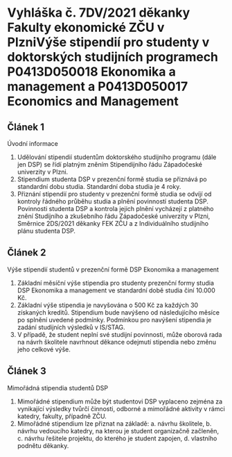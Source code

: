 ﻿
# Vyhláška č. 7DV/2021 děkanky Fakulty ekonomické ZČU v PlzniVýše stipendií pro studenty v doktorských studijních programech P0413D050018 Ekonomika a management a P0413D050017 Economics and Management

## Článek 1
Úvodní informace
1. Udělování  stipendií  studentům  doktorského  studijního  programu  (dále  jen  DSP)  se  řídí platným zněním Stipendijního řádu Západočeské univerzity v Plzni.
2. Stipendium studenta DSP v prezenční formě studia se přiznává po standardní dobu studia. Standardní doba studia je 4 roky.
3. Přiznání  stipendií  pro  studenty  v prezenční  formě  studia  se  odvíjí  od  kontroly  řádného průběhu studia a plnění povinností studenta DSP. Povinnosti studenta DSP a kontrola jejich plnění  vycházejí  z platného  znění  Studijního  a zkušebního  řádu  Západočeské  univerzity v Plzni, Směrnice 2DS/2021 děkanky FEK ZČU a z Individuálního studijního plánu studenta DSP.

## Článek 2
Výše stipendií studentů v prezenční formě DSP Ekonomika a management
1. Základní měsíční výše stipendia pro studenty prezenční formy studia DSP Ekonomika a management ve standardní době studia činí 10.000 Kč.
2. Základní výše stipendia je navyšována o 500 Kč za každých 30 získaných kreditů. Stipendium bude navýšeno od následujícího měsíce po splnění uvedené podmínky. Podmínkou pro navýšení stipendia je zadání studijních výsledků v IS/STAG.
3. V případě, že student neplní své studijní povinnosti, může oborová rada na návrh školitele navrhnout děkance odejmutí stipendia nebo změnu jeho celkové výše.

## Článek 3
Mimořádná stipendia studentů DSP
1. Mimořádné stipendium může být studentovi DSP vyplaceno zejména za vynikající výsledky tvůrčí činnosti, odborné a mimořádné aktivity v rámci katedry, fakulty, případně ZČU.
2. Mimořádné stipendium lze přiznat na základě:
a. návrhu školitele,
b. návrhu vedoucího katedry, na kterou je student organizačně začleněn,
c. návrhu řešitele projektu, do kterého je student zapojen,
d. vlastního podnětu děkanky.

